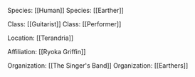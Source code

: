 Species: [[Human]]
Species: [[Earther]]

Class: [[Guitarist]]
Class: [[Performer]]

Location: [[Terandria]]

Affiliation: [[Ryoka Griffin]]

Organization: [[The Singer's Band]]
Organization: [[Earthers]]
